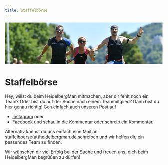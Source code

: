 ```yaml
---
title: Staffelbörse
---
```


![Staffel](/img/banner/Staffel.jpg)

# Staffelbörse

Hey, willst du beim HeidelbergMan mitmachen, aber dir fehlt noch ein Team? Oder bist du auf der Suche nach einem Teammitglied? Dann bist du hier genau richtig! Geh einfach auch unseren Post auf 
* [Instagram](https://www.instagram.com/heidelberg_man/reel/C20AZDJNnv2/) oder 
* [Facebook](https://www.facebook.com/reel/2035560146825733) 
und schau in die Kommentar oder schreib ein Kommentar. 

Alternativ kannst du uns einfach eine Mail an [staffelboerse(at)heidelbergman.de](mailto:staffelboerse@heidelbergman.de) schreiben und wir helfen dir, ein passendes Team zu finden.

Wir wünschen dir viel Erfolg bei der Suche und freuen uns, dich beim HeidelbergMan begrüßen zu dürfen!